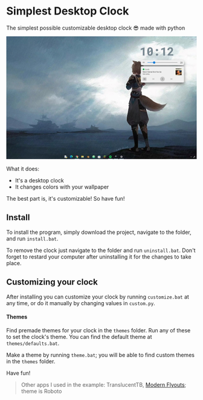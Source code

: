 # Simplest Desktop Clock

The simplest possible customizable desktop clock 😎 made with python

![Clock](example_clock.png)

What it does:
- It's a desktop clock
- It changes colors with your wallpaper

The best part is, it's customizable! So have fun!

## Install
To install the program, simply download the project, navigate to the folder, and run `install.bat`.

To remove the clock just navigate to the folder and run `uninstall.bat`. Don't forget to restard your computer after uninstalling it for the changes to take place.

## Customizing your clock
After installing you can customize your clock by running `customize.bat` at any time, or do it manually by changing values in `custom.py`.
#### Themes
Find premade themes for your clock in the `themes` folder. Run any of these to set the clock's theme. You can find the default theme at `themes/defaults.bat`.

Make a theme by running `theme.bat`; you will be able to find custom themes in the `themes` folder.

Have fun!

> Other apps I used in the example: TranslucentTB, [Modern Flyouts](https://modernflyouts-community.github.io/); theme is Roboto
